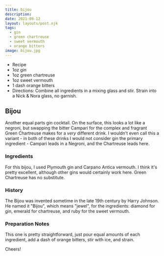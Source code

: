 ```yaml
---
title: bijou
description:
date: 2021-09-12
layout: layouts/post.njk
tags:
  - gin
  - green chartreuse
  - sweet vermouth
  - orange bitters
image: bijou.jpg
---
```

 - Recipe
 - 1oz gin
 - 1oz green chartreuse
 - 1oz sweet vermouth
 - 1 dash orange bitters
 - Directions: Combine all ingredients in a mixing glass and stir. Strain into a Nick & Nora glass, no garnish.

## Bijou

Another equal parts gin cocktail. On the surface, this looks a lot like a negroni, but swapping the bitter Campari for the complex and fragrant Green Chartreuse makes for a *very* different drink. I wouldn't even call this a variant - in both of these drinks I would not consider gin the primary ingredient - Campari leads in a Negroni, and the Chartreuse leads here.

### Ingredients

For this bijou, I used Plymouth gin and Carpano Antica vermouth. I think it's pretty excellent, although other gins would certainly work here. Green Chartreuse has no substitute.

### History

The Bijou was invented sometime in the late 19th century by Harry Johnson. He named it "Bijou", which means "jewel", for the ingredients: diamond for gin, emerald for chartreuse, and ruby for the sweet vermouth.


### Preparation Notes

This one is pretty straightforward, just pour equal amounts of each ingredient, add a dash of orange bitters, stir with ice, and strain.

Cheers!
